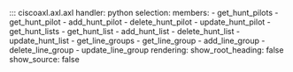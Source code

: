 ::: ciscoaxl.axl.axl
    handler: python
    selection:
      members:
        - get_hunt_pilots
        - get_hunt_pilot
        - add_hunt_pilot
        - delete_hunt_pilot
        - update_hunt_pilot
        - get_hunt_lists
        - get_hunt_list
        - add_hunt_list
        - delete_hunt_list
        - update_hunt_list
        - get_line_groups
        - get_line_group
        - add_line_group
        - delete_line_group
        - update_line_group
    rendering:
      show_root_heading: false
      show_source: false